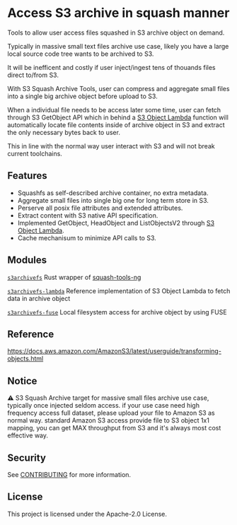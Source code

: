 # Access S3 archive in squash manner
Tools to allow user access files squashed in S3 archive object on demand.

Typically in massive small text files archive use case, likely you have a large local source code tree wants to be archived to S3.

It will be inefficent and costly if user inject/ingest tens of thouands files direct to/from S3.

With S3 Squash Archive Tools, user can compress and aggregate small files into a single big archive object before upload to S3.

When a individual file needs to be access later some time, user can fetch through S3 GetObject API which in behind a [S3 Object Lambda](https://docs.aws.amazon.com/AmazonS3/latest/userguide/transforming-objects.html) function will automatically locate file contents inside of archive object in S3 and extract the only necessary bytes back to user.

This in line with the normal way user interact with S3 and will not break current toolchains.

## Features
- Squashfs as self-described archive container, no extra metadata.
- Aggregate small files into single big one for long term store in S3.
- Perserve all posix file attributes and extended attributes.
- Extract content with S3 native API specification.
- Implemented GetObject, HeadObject and ListObjectsV2 through [S3 Object Lambda](https://docs.aws.amazon.com/AmazonS3/latest/userguide/transforming-objects.html).
- Cache mechanisum to minimize API calls to S3.

## Modules

[```s3archivefs```](s3archivefs) Rust wrapper of [squash-tools-ng](https://github.com/AgentD/squashfs-tools-ng)

[```s3archivefs-lambda```](s3archivefs-lambda) Reference implementation of S3 Object Lambda to fetch data in archive object

[```s3archivefs-fuse```](s3archivefs-fuse) Local filesystem access for archive object by using FUSE

## Reference
https://docs.aws.amazon.com/AmazonS3/latest/userguide/transforming-objects.html

## Notice
:warning: S3 Squash Archive target for massive small files archive use case, typically once injected seldom access.
if your use case need high frequency access full dataset, please upload your file to Amazon S3 as normal way. standard Amazon S3 access provide file to S3 object 1x1 mapping, you can get MAX throughput from S3 and it's always most cost effective way.

## Security
See [CONTRIBUTING](CONTRIBUTING.md#security-issue-notifications) for more information.

## License
This project is licensed under the Apache-2.0 License.
